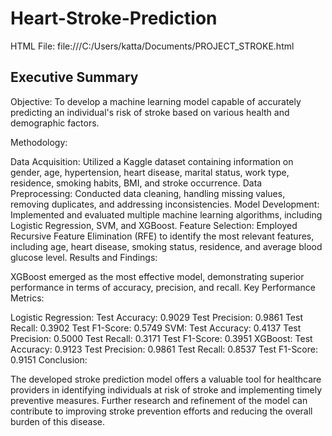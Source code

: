 # Heart-Stroke-Prediction

HTML File: file:///C:/Users/katta/Documents/PROJECT_STROKE.html 

## Executive Summary

Objective: To develop a machine learning model capable of accurately predicting an individual's risk of stroke based on various health and demographic factors.

Methodology:

Data Acquisition: Utilized a Kaggle dataset containing information on gender, age, hypertension, heart disease, marital status, work type, residence, smoking habits, BMI, and stroke occurrence.
Data Preprocessing: Conducted data cleaning, handling missing values, removing duplicates, and addressing inconsistencies.
Model Development: Implemented and evaluated multiple machine learning algorithms, including Logistic Regression, SVM, and XGBoost.
Feature Selection: Employed Recursive Feature Elimination (RFE) to identify the most relevant features, including age, heart disease, smoking status, residence, and average blood glucose level.
Results and Findings:

XGBoost emerged as the most effective model, demonstrating superior performance in terms of accuracy, precision, and recall.
Key Performance Metrics:

Logistic Regression:
Test Accuracy: 0.9029
Test Precision: 0.9861
Test Recall: 0.3902
Test F1-Score: 0.5749
SVM:
Test Accuracy: 0.4137
Test Precision: 0.5000
Test Recall: 0.3171
Test F1-Score: 0.3951
XGBoost:
Test Accuracy: 0.9123
Test Precision: 0.9861
Test Recall: 0.8537
Test F1-Score: 0.9151
Conclusion:

The developed stroke prediction model offers a valuable tool for healthcare providers in identifying individuals at risk of stroke and implementing timely preventive measures. Further research and refinement of the model can contribute to improving stroke prevention efforts and reducing the overall burden of this disease.
